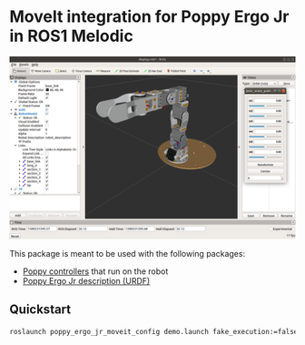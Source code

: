 # MoveIt integration for Poppy Ergo Jr in ROS1 Melodic

![Poppy Ergo Jr in RViz ROS Melodic](https://raw.githubusercontent.com/poppy-project/poppy_ergo_jr_description/master/doc/img/rviz.png)

This package is meant to be used with the following packages:
* [Poppy controllers](https://github.com/poppy-project/poppy_controllers#ros-melodic-controller-for-poppy-robots) that run on the robot
* [Poppy Ergo Jr description (URDF)](https://github.com/poppy-project/poppy_ergo_jr_description)

## Quickstart

```bash
roslaunch poppy_ergo_jr_moveit_config demo.launch fake_execution:=false
```
